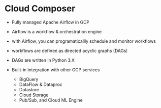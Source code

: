 
# Cloud Composer

  - Fully managed Apache Airflow in GCP

  - Airflow is a workflow & orchestration engine

  - with Airflow, you can programaticallly schedule and monitor workflows

  - workflows are defined as directed acyclic graphs (DAGs)

  - DAGs are written in Python 3.X

  - Built-in integration with other GCP services
    * BigQuery
    * DataFlow & Dataproc
    * Datastore
    * Cloud Storage
    * Pub/Sub, and Cloud ML Engine

